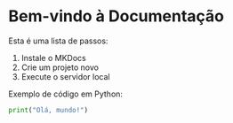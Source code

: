# Bem-vindo à Documentação

Esta é uma lista de passos:

1. Instale o MKDocs
2. Crie um projeto novo
3. Execute o servidor local

Exemplo de código em Python:
```python
print("Olá, mundo!")
